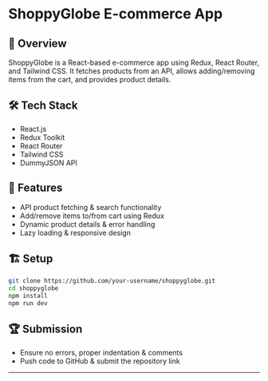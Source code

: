 # ShoppyGlobe E-commerce App

## 📌 Overview
ShoppyGlobe is a React-based e-commerce app using Redux, React Router, and Tailwind CSS. It fetches products from an API, allows adding/removing items from the cart, and provides product details.

## 🛠️ Tech Stack
- React.js
- Redux Toolkit
- React Router
- Tailwind CSS
- DummyJSON API

## 🚀 Features
- API product fetching & search functionality  
- Add/remove items to/from cart using Redux  
- Dynamic product details & error handling  
- Lazy loading & responsive design  

## 🏗️ Setup
```bash
git clone https://github.com/your-username/shoppyglobe.git
cd shoppyglobe
npm install
npm run dev
```

## 🏆 Submission
- Ensure no errors, proper indentation & comments  
- Push code to GitHub & submit the repository link  

---


